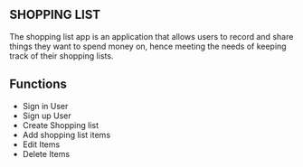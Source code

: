 ## SHOPPING LIST

The shopping list app is an application that allows users to record and share things they want to spend money on, hence meeting the needs of keeping track of their shopping lists.

## Functions

- Sign in User
- Sign up User
- Create Shopping list
- Add shopping list items
- Edit Items
- Delete Items

